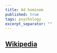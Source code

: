 ```yaml
---
title: Ad hominem
published: true
tags: psychology
excerpt_separator: ""
---
```

## [Wikipedia](https://en.wikipedia.org/wiki/Ad_hominem)
